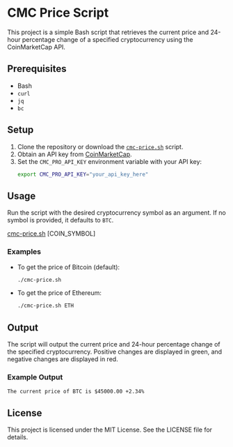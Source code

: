 # CMC Price Script

This project is a simple Bash script that retrieves the current price and 24-hour percentage change of a specified cryptocurrency using the CoinMarketCap API.

## Prerequisites

- Bash
- `curl`
- `jq`
- `bc`

## Setup

1. Clone the repository or download the [`cmc-price.sh`](cmc-price.sh) script.
2. Obtain an API key from [CoinMarketCap](https://pro.coinmarketcap.com/signup).
3. Set the `CMC_PRO_API_KEY` environment variable with your API key:
    ```sh
    export CMC_PRO_API_KEY="your_api_key_here"
    ```

## Usage

Run the script with the desired cryptocurrency symbol as an argument. If no symbol is provided, it defaults to `BTC`.

[cmc-price.sh](cmc-price.sh) [COIN_SYMBOL]

### Examples

- To get the price of Bitcoin (default):
    ```sh
    ./cmc-price.sh
    ```

- To get the price of Ethereum:
    ```sh
    ./cmc-price.sh ETH
    ```

## Output

The script will output the current price and 24-hour percentage change of the specified cryptocurrency. Positive changes are displayed in green, and negative changes are displayed in red.

### Example Output

````
The current price of BTC is $45000.00 +2.34%
````

## License

This project is licensed under the MIT License. See the LICENSE file for details.